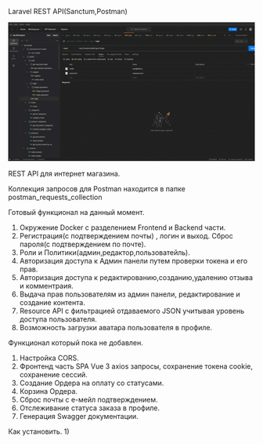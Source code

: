 Laravel REST API(Sanctum,Postman) 

![](https://github.com/IgorOlikov/laravel-learn/blob/main/postman.gif)

REST API для интернет магазина.

Коллекция запросов для Postman находится в папке postman_requests_collection

Готовый функционал на данный момент.
1) Окружение Docker с разделением Frontend и Backend части.
2) Регистрация(с подтверждением почты) , логин и выход. Сброс пароля(с подтверждением по почте).
3) Роли и Политики(админ,редактор,пользоватейль).
4) Авторизация доступа к Админ панели путем проверки токена и его прав.
5) Авторизация доступа к редактированию,созданию,удалению отзыва и комментраия.
6) Выдача прав пользователям из админ панели, редактирование и создание контента.
7) Resource API с фильтрацией отдаваемого JSON учитывая уровень доступа пользователя.
8) Возможность загрузки аватара пользователя в профиле.

Функционал который пока не добавлен.
1) Настройка CORS.
2) Фронтенд часть SPA Vue 3 axios запросы, сохранение токена cookie, сохранение сессий.
3) Создание Ордера на оплату со статусами.
4) Корзина Ордера.
5) Сброс почты с е-мейл подтверждением.
6) Отслеживание статуса заказа в профиле.
7) Генерация Swagger документации.


Как установить.
1)